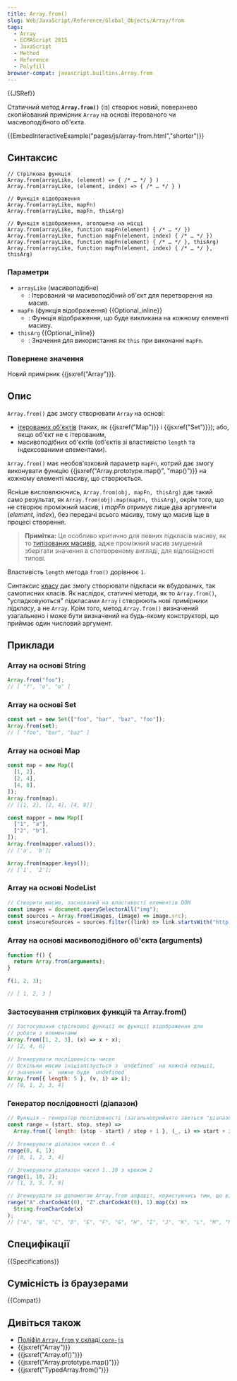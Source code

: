 ```yaml
---
title: Array.from()
slug: Web/JavaScript/Reference/Global_Objects/Array/from
tags:
  - Array
  - ECMAScript 2015
  - JavaScript
  - Method
  - Reference
  - Polyfill
browser-compat: javascript.builtins.Array.from
---
```


{{JSRef}}

Статичний метод **`Array.from()`** (із) створює новий, поверхнево скопійований примірник `Array` на основі ітерованого чи масивоподібного об'єкта.

{{EmbedInteractiveExample("pages/js/array-from.html","shorter")}}

## Синтаксис

```js-nolint
// Стрілкова функція
Array.from(arrayLike, (element) => { /* … */ } )
Array.from(arrayLike, (element, index) => { /* … */ } )

// Функція відображення
Array.from(arrayLike, mapFn)
Array.from(arrayLike, mapFn, thisArg)

// Функція відображення, оголошена на місці
Array.from(arrayLike, function mapFn(element) { /* … */ })
Array.from(arrayLike, function mapFn(element, index) { /* … */ })
Array.from(arrayLike, function mapFn(element) { /* … */ }, thisArg)
Array.from(arrayLike, function mapFn(element, index) { /* … */ }, thisArg)
```

### Параметри

- `arrayLike` (масивоподібне)
  - : Ітерований чи масивоподібний об'єкт для перетворення на масив.
- `mapFn` (функція відображення) {{Optional_inline}}
  - : Функція відображення, що буде викликана на кожному елементі масиву.
- `thisArg` {{Optional_inline}}
  - : Значення для використання як `this` при виконанні `mapFn`.

### Повернене значення

Новий примірник {{jsxref("Array")}}.

## Опис

`Array.from()` дає змогу створювати `Array` на основі:

- [ітерованих об'єктів](/uk/docs/Web/JavaScript/Reference/Iteration_protocols) (таких, як {{jsxref("Map")}} і {{jsxref("Set")}}); або, якщо об'єкт не є ітерованим,
- масивоподібних об'єктів (об'єктів зі властивістю `length` та індексованими елементами).

`Array.from()` має необов'язковий параметр `mapFn`, котрий дає змогу виконувати функцію {{jsxref("Array.prototype.map()", "map()")}} на кожному елементі масиву, що створюється.

Ясніше висловлюючись, `Array.from(obj, mapFn, thisArg)` дає такий само результат, як `Array.from(obj).map(mapFn, thisArg)`, окрім того, що не створює проміжний масив, і _mapFn_ отримує лише два аргументи (_element_, _index_), без передачі всього масиву, тому що масив іще в процесі створення.

> **Примітка:** Це особливо критично для певних підкласів масиву, як то [типізованих масивів](/uk/docs/Web/JavaScript/Typed_arrays), адже проміжний масив змушений зберігати значення в спотвореному вигляді, для відповідності типові.

Властивість `length` метода `from()` дорівнює `1`.

Синтаксис [класу](/uk/docs/Web/JavaScript/Reference/Classes) дає змогу створювати підкласи як вбудованих, так самописних класів. Як наслідок, статичні методи, як то `Array.from()`, "успадковуються" підкласами `Array` і створюють нові примірники _підкласу_, а не `Array`. Крім того, метод `Array.from()` визначений узагальнено і може бути визначений на будь-якому конструкторі, що приймає один числовий аргумент.

## Приклади

### Array на основі String

```js
Array.from("foo");
// [ "f", "o", "o" ]
```

### Array на основі Set

```js
const set = new Set(["foo", "bar", "baz", "foo"]);
Array.from(set);
// [ "foo", "bar", "baz" ]
```

### Array на основі Map

```js
const map = new Map([
  [1, 2],
  [2, 4],
  [4, 8],
]);
Array.from(map);
// [[1, 2], [2, 4], [4, 8]]

const mapper = new Map([
  ["1", "a"],
  ["2", "b"],
]);
Array.from(mapper.values());
// ['a', 'b'];

Array.from(mapper.keys());
// ['1', '2'];
```

### Array на основі NodeList

```js
// Створити масив, заснований на властивості елементів DOM
const images = document.querySelectorAll("img");
const sources = Array.from(images, (image) => image.src);
const insecureSources = sources.filter((link) => link.startsWith("http://"));
```

### Array на основі масивоподібного об'єкта (arguments)

```js
function f() {
  return Array.from(arguments);
}

f(1, 2, 3);

// [ 1, 2, 3 ]
```

### Застосування стрілкових функцій та Array.from()

```js
// Застосування стрілкової функції як функції відображення для
// роботи з елементами
Array.from([1, 2, 3], (x) => x + x);
// [2, 4, 6]

// Згенерувати послідовність чисел
// Оскільки масив ініціалізується з `undefined` на кожній позиції,
// значення `v` нижче буде `undefined`
Array.from({ length: 5 }, (v, i) => i);
// [0, 1, 2, 3, 4]
```

### Генератор послідовності (діапазон)

```js
// Функція – генератор послідовності (загальноприйнято зветься "діапазоном" – "range", наприклад, у Clojure, PHP тощо)
const range = (start, stop, step) =>
  Array.from({ length: (stop - start) / step + 1 }, (_, i) => start + i * step);

// Згенерувати діапазон чисел 0..4
range(0, 4, 1);
// [0, 1, 2, 3, 4]

// Згенерувати діапазон чисел 1..10 з кроком 2
range(1, 10, 2);
// [1, 3, 5, 7, 9]

// Згенерувати за допомогою Array.from алфавіт, користуючись тим, що він має послідовний порядок
range("A".charCodeAt(0), "Z".charCodeAt(0), 1).map((x) =>
  String.fromCharCode(x)
);
// ["A", "B", "C", "D", "E", "F", "G", "H", "I", "J", "K", "L", "M", "N", "O", "P", "Q", "R", "S", "T", "U", "V", "W", "X", "Y", "Z"]
```

## Специфікації

{{Specifications}}

## Сумісність із браузерами

{{Compat}}

## Дивіться також

- [Поліфіл `Array.from` у складі `core-js`](https://github.com/zloirock/core-js#ecmascript-array)
- {{jsxref("Array")}}
- {{jsxref("Array.of()")}}
- {{jsxref("Array.prototype.map()")}}
- {{jsxref("TypedArray.from()")}}
